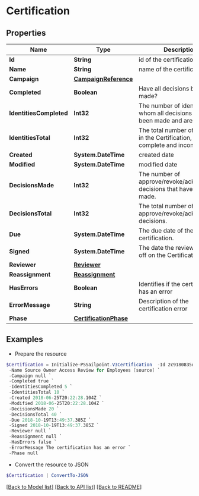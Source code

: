 # Certification
## Properties

Name | Type | Description | Notes
------------ | ------------- | ------------- | -------------
**Id** | **String** | id of the certification | [optional] 
**Name** | **String** | name of the certification | [optional] 
**Campaign** | [**CampaignReference**](CampaignReference.md) |  | [optional] 
**Completed** | **Boolean** | Have all decisions been made? | [optional] 
**IdentitiesCompleted** | **Int32** | The number of identities for whom all decisions have been made and are complete. | [optional] 
**IdentitiesTotal** | **Int32** | The total number of identities in the Certification, both complete and incomplete. | [optional] 
**Created** | **System.DateTime** | created date | [optional] 
**Modified** | **System.DateTime** | modified date | [optional] 
**DecisionsMade** | **Int32** | The number of approve/revoke/acknowledge decisions that have been made. | [optional] 
**DecisionsTotal** | **Int32** | The total number of approve/revoke/acknowledge decisions. | [optional] 
**Due** | **System.DateTime** | The due date of the certification. | [optional] 
**Signed** | **System.DateTime** | The date the reviewer signed off on the Certification. | [optional] 
**Reviewer** | [**Reviewer**](Reviewer.md) |  | [optional] 
**Reassignment** | [**Reassignment**](Reassignment.md) |  | [optional] 
**HasErrors** | **Boolean** | Identifies if the certification has an error | [optional] 
**ErrorMessage** | **String** | Description of the certification error | [optional] 
**Phase** | [**CertificationPhase**](CertificationPhase.md) |  | [optional] 

## Examples

- Prepare the resource
```powershell
$Certification = Initialize-PSSailpoint.V3Certification  -Id 2c9180835d2e5168015d32f890ca1581 `
 -Name Source Owner Access Review for Employees [source] `
 -Campaign null `
 -Completed true `
 -IdentitiesCompleted 5 `
 -IdentitiesTotal 10 `
 -Created 2018-06-25T20:22:28.104Z `
 -Modified 2018-06-25T20:22:28.104Z `
 -DecisionsMade 20 `
 -DecisionsTotal 40 `
 -Due 2018-10-19T13:49:37.385Z `
 -Signed 2018-10-19T13:49:37.385Z `
 -Reviewer null `
 -Reassignment null `
 -HasErrors false `
 -ErrorMessage The certification has an error `
 -Phase null
```

- Convert the resource to JSON
```powershell
$Certification | ConvertTo-JSON
```

[[Back to Model list]](../README.md#documentation-for-models) [[Back to API list]](../README.md#documentation-for-api-endpoints) [[Back to README]](../README.md)

